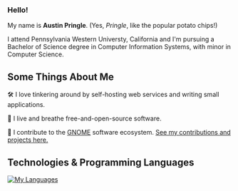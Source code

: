 ### Hello!

My name is **Austin Pringle**. (Yes, _Pringle_, like the popular potato chips!)

I attend Pennsylvania Western Universty, California and I'm pursuing a Bachelor of Science degree in Computer Information Systems, with minor in Computer Science.

## Some Things About Me

🛠️ I love tinkering around by self-hosting web services and writing small applications.

🐧 I live and breathe free-and-open-source software.

👣 I contribute to the [GNOME](https://en.wikipedia.org/wiki/GNOME) software ecosystem. [See my contributions and projects here.](https://gitlab.gnome.org/arpringle)

## Technologies & Programming Languages 
[![My Languages](https://skillicons.dev/icons?i=bash,c,cpp,git,github,gitlab,gtk,js,linux,mysql,python,php,rust)](https://skillicons.dev)
